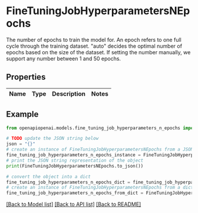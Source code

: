 # FineTuningJobHyperparametersNEpochs

The number of epochs to train the model for. An epoch refers to one full cycle through the training dataset. \"auto\" decides the optimal number of epochs based on the size of the dataset. If setting the number manually, we support any number between 1 and 50 epochs.

## Properties

Name | Type | Description | Notes
------------ | ------------- | ------------- | -------------

## Example

```python
from openapiopenai.models.fine_tuning_job_hyperparameters_n_epochs import FineTuningJobHyperparametersNEpochs

# TODO update the JSON string below
json = "{}"
# create an instance of FineTuningJobHyperparametersNEpochs from a JSON string
fine_tuning_job_hyperparameters_n_epochs_instance = FineTuningJobHyperparametersNEpochs.from_json(json)
# print the JSON string representation of the object
print(FineTuningJobHyperparametersNEpochs.to_json())

# convert the object into a dict
fine_tuning_job_hyperparameters_n_epochs_dict = fine_tuning_job_hyperparameters_n_epochs_instance.to_dict()
# create an instance of FineTuningJobHyperparametersNEpochs from a dict
fine_tuning_job_hyperparameters_n_epochs_from_dict = FineTuningJobHyperparametersNEpochs.from_dict(fine_tuning_job_hyperparameters_n_epochs_dict)
```
[[Back to Model list]](../README.md#documentation-for-models) [[Back to API list]](../README.md#documentation-for-api-endpoints) [[Back to README]](../README.md)


